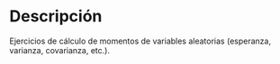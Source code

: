 # Descripción

Ejercicios de cálculo de momentos de variables aleatorias (esperanza, varianza, covarianza, etc.).
